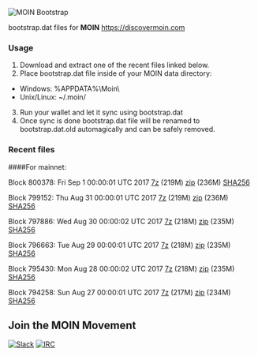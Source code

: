 ![MOIN Bootstrap](https://i.imgur.com/KjM1jMp.jpg)

bootstrap.dat files for **MOIN** https://discovermoin.com

### Usage

1. Download and extract one of the recent files linked below.
2. Place bootstrap.dat file inside of your MOIN data directory:
 - Windows: %APPDATA%\Moin\
 - Unix/Linux: ~/.moin/
3. Run your wallet and let it sync using bootstrap.dat
4. Once sync is done bootstrap.dat file will be renamed to bootstrap.dat.old automagically and can be safely removed.


### Recent files

####For mainnet:

Block 800378: Fri Sep  1 00:00:01 UTC 2017 [7z](https://transfer.sh/11nG6O/bootstrap.dat.20170901.7z) (219M) [zip](https://transfer.sh/xsjWO/bootstrap.dat.20170901.zip) (236M) [SHA256](https://transfer.sh/9yzjZ/sha256.txt)

Block 799152: Thu Aug 31 00:00:01 UTC 2017 [7z](https://transfer.sh/GZqSO/bootstrap.dat.20170831.7z) (219M) [zip](https://transfer.sh/z5ANh/bootstrap.dat.20170831.zip) (236M) [SHA256](https://transfer.sh/hmm9w/sha256.txt)

Block 797886: Wed Aug 30 00:00:02 UTC 2017 [7z](https://transfer.sh/25ADA/bootstrap.dat.20170830.7z) (218M) [zip](https://transfer.sh/LorAn/bootstrap.dat.20170830.zip) (235M) [SHA256](https://transfer.sh/jOU9f/sha256.txt)

Block 796663: Tue Aug 29 00:00:01 UTC 2017 [7z](https://transfer.sh/artpU/bootstrap.dat.20170829.7z) (218M) [zip](https://transfer.sh/6ydY7/bootstrap.dat.20170829.zip) (235M) [SHA256](https://transfer.sh/dVNxr/sha256.txt)

Block 795430: Mon Aug 28 00:00:02 UTC 2017 [7z](https://transfer.sh/PMF5D/bootstrap.dat.20170828.7z) (218M) [zip](https://transfer.sh/KzpgX/bootstrap.dat.20170828.zip) (235M) [SHA256](https://transfer.sh/xkSwD/sha256.txt)

Block 794258: Sun Aug 27 00:00:01 UTC 2017 [7z](https://transfer.sh/3YGS5/bootstrap.dat.20170827.7z) (217M) [zip](https://transfer.sh/4ICzl/bootstrap.dat.20170827.zip) (234M) [SHA256](https://transfer.sh/167X3z/sha256.txt)

## Join the MOIN Movement

[![Slack](https://i.imgur.com/Xy0IEJN.png)](https://discovermoin.herokuapp.com)
[![IRC](http://i.imgur.com/amUnKGQ.png)](https://kiwiirc.com/client/irc.freenode.net/#moin-crypto)
